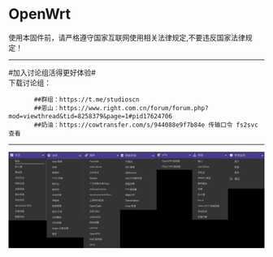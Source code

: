 # OpenWrt
使用本固件前，请严格遵守国家互联网使用相关法律规定,不要违反国家法律规定！ 

------------------------------------------------------
#加入讨论组活得更好体验#  
下载讨论组：

           ##群组：https://t.me/studioscn  
           ##恩山：https://www.right.com.cn/forum/forum.php?mod=viewthread&tid=8258379&page=1#pid17624706  
           ##奶油：https://cowtransfer.com/s/944088e9f7b84e 传输口令 fs2svc 查看      
------------------------------------------------------
  
![Image text](https://github.com/mcusee/OpenWrt/blob/main/img/IMG_1434%202.JPG)
